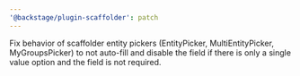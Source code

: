 ```yaml
---
'@backstage/plugin-scaffolder': patch
---
```


Fix behavior of scaffolder entity pickers (EntityPicker, MultiEntityPicker, MyGroupsPicker) to not auto-fill and disable the field if there is only a single value option and the field is not required.
